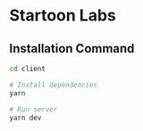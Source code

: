 # Startoon Labs

## Installation Command
```bash
cd client

# Install dependencies
yarn

# Run server
yarn dev
```
